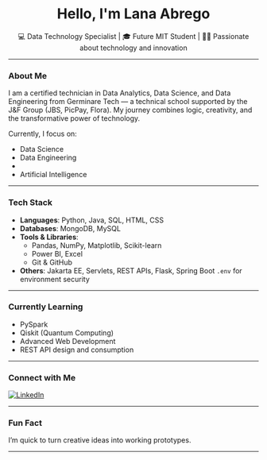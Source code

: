 <h1 align="center">Hello, I'm Lana Abrego</h1>

<p align="center">
  💻 Data Technology Specialist | 🎓 Future MIT Student | 👩‍💻 Passionate about technology and innovation
</p>

---

### About Me

I am a certified technician in Data Analytics, Data Science, and Data Engineering from Germinare Tech — a technical school supported by the J&F Group (JBS, PicPay, Flora). My journey combines logic, creativity, and the transformative power of technology.

Currently, I focus on:  
- Data Science  
- Data Engineering
-   
- Artificial Intelligence
  
---

### Tech Stack

- **Languages**: Python, Java, SQL, HTML, CSS  
- **Databases**: MongoDB, MySQL  
- **Tools & Libraries**:  
  - Pandas, NumPy, Matplotlib, Scikit-learn  
  - Power BI, Excel  
  - Git & GitHub  
- **Others**: Jakarta EE, Servlets, REST APIs, Flask, Spring Boot `.env` for environment security

---

### Currently Learning

- PySpark  
- Qiskit (Quantum Computing)  
- Advanced Web Development  
- REST API design and consumption

---

### Connect with Me

[![LinkedIn](https://img.shields.io/badge/-Allana%20Abrego-0077B5?style=flat-square&logo=Linkedin&logoColor=white)](https://www.linkedin.com/in/allana-a-4204832a0/)


---

### Fun Fact

I’m quick to turn creative ideas into working prototypes.

---
